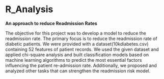 # R_Analysis
**An approach to reduce Readmission Rates**

The objective for this project was to develop a model to reduce the readmission rate. The primary focus is to reduce the readmission rate of diabetic patients. We were provided with a dataset(10kdiabetes.csv) containing 52 features of patient records. We used the given dataset and applied chi-square analysis and built classification models based on machine learning algorithms to predict the most essential factors influencing the patient re-admission rate. Additionally, we proposed and analyzed other tasks that can strengthen the readmission risk model.
